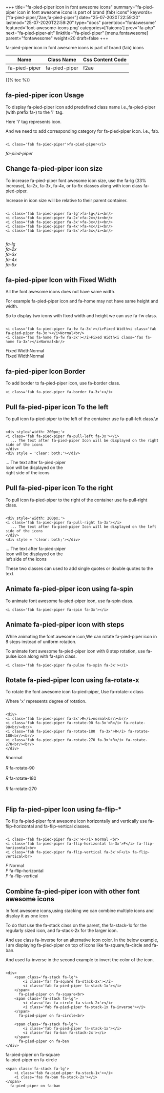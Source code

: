 +++
title="fa-pied-piper icon in font awesome icons"
summary="fa-pied-piper icon in font awesome icons is part of brand (fab) icons"
keywords=["fa-pied-piper,f2ae,fa-pied-piper"]
date="25-07-2020T22:59:20"
lastmod="25-07-2020T22:59:20"
type="docs"
parentdoc="fontawesome"
featured='font-awesome-icons.png'
categories=['faicons']
prev="fa-php"
next="fa-pied-piper-alt"
linktitle="fa-pied-piper"
[menu.fontawesome]
parent="fontawesome"
weight=20
draft=false
+++


fa-pied-piper icon in font awesome icons is part of brand (fab) icons

<div class='table-responsive'><table class='table'><thead><tr><th>Name</th><th>Class Name</th><th>Css Content Code</th></tr></thead><tbody><tr><td>fa-pied-piper</td><td>fa-pied-piper</td><td>f2ae</td></tr></tbody></table></div>


{{% toc %}}


## fa-pied-piper icon Usage

To display fa-pied-piper icon add predefined class name i.e.,fa-pied-piper (with prefix fa-) to the 'i' tag.

Here 'i' tag represents icon.

And we need to add corresponding category for fa-pied-piper icon. i.e., fab.


```

<i class='fab fa-pied-piper'>fa-pied-piper</i>
```

<i class='fab fa-pied-piper'>fa-pied-piper</i>




## Change fa-pied-piper icon size
To increase fa-pied-piper font awesome icon size, use the fa-lg (33% increase), fa-2x, fa-3x, fa-4x, or fa-5x classes along with icon class fa-pied-piper.

Increase in icon size will be relative to their parent container. 

```

<i class='fab fa-pied-piper fa-lg'>fa-lg</i><br/>
<i class='fab fa-pied-piper fa-2x'>fa-2x</i><br/>
<i class='fab fa-pied-piper fa-3x'>fa-3x</i><br/>
<i class='fab fa-pied-piper fa-4x'>fa-4x</i><br/>
<i class='fab fa-pied-piper fa-5x'>fa-5x</i><br/>
            
```

<i class='fab fa-pied-piper fa-lg'>fa-lg</i><br/>
<i class='fab fa-pied-piper fa-2x'>fa-2x</i><br/>
<i class='fab fa-pied-piper fa-3x'>fa-3x</i><br/>
<i class='fab fa-pied-piper fa-4x'>fa-4x</i><br/>
<i class='fab fa-pied-piper fa-5x'>fa-5x</i><br/>
            



## fa-pied-piper Icon with Fixed Width 

All the font awesome icons does not have same width.

For example fa-pied-piper icon and fa-home may not have same height and width.

So to display two icons with fixed width and height we can use fa-fw class.


```

<i class='fab fa-pied-piper fa-fw fa-3x'></i>Fixed Width<i class='fab fa-pied-piper fa-3x'></i>Normal<br/>
<i class='fas fa-home fa-fw fa-3x'></i>Fixed Width<i class='fas fa-home fa-3x'></i>Normal<br/>
```

<i class='fab fa-pied-piper fa-fw fa-3x'></i>Fixed Width<i class='fab fa-pied-piper fa-3x'></i>Normal<br/>
<i class='fas fa-home fa-fw fa-3x'></i>Fixed Width<i class='fas fa-home fa-3x'></i>Normal<br/>



## fa-pied-piper Icon Border 

To add border to fa-pied-piper icon, use fa-border class.


```
<i class='fab fa-pied-piper fa-border fa-3x'></i>

```
<i class='fab fa-pied-piper fa-border fa-3x'></i>





## Pull fa-pied-piper icon To the left

To pull icon fa-pied-piper to the left of the container use fa-pull-left class.\n

```

<div style='width: 200px;'>
<i class='fab fa-pied-piper fa-pull-left fa-3x'></i>
  ... The text after fa-pied-piper Icon will be displayed on the right side of the icons
</div>
<div style = 'clear: both;'></div>
```

<div style='width: 200px;'>
<i class='fab fa-pied-piper fa-pull-left fa-3x'></i>
  ... The text after fa-pied-piper Icon will be displayed on the right side of the icons
</div>
<div style = 'clear: both;'></div>




## Pull fa-pied-piper icon To the right
To pull icon fa-pied-piper to the right of the container use fa-pull-right class.

```

<div style='width: 200px;'>
<i class='fab fa-pied-piper fa-pull-right fa-3x'></i>
  ... The text after fa-pied-piper Icon will be displayed on the left side of the icons
</div>
<div style = 'clear: both;'></div>
```

<div style='width: 200px;'>
<i class='fab fa-pied-piper fa-pull-right fa-3x'></i>
  ... The text after fa-pied-piper Icon will be displayed on the left side of the icons
</div>
<div style = 'clear: both;'></div>

These two classes can used to add single quotes or double quotes to the text.


## Animate fa-pied-piper icon using fa-spin
To animate font awesome fa-pied-piper icon, use fa-spin class.

```
<i class='fab fa-pied-piper fa-spin fa-3x'></i>
```
<i class='fab fa-pied-piper fa-spin fa-3x'></i>




## Animate fa-pied-piper icon with steps
While animating the font awesome icon,We can rotate fa-pied-piper icon in 8 steps instead of uniform rotation.

To animate font awesome fa-pied-piper icon with 8 step rotation, use fa-pulse icon along with fa-spin class.


```
<i class='fab fa-pied-piper fa-pulse fa-spin fa-3x'></i>

```
<i class='fab fa-pied-piper fa-pulse fa-spin fa-3x'></i>





## Rotate fa-pied-piper Icon using fa-rotate-x
To rotate the font awesome icon fa-pied-piper, Use fa-rotate-x class

Where 'x' represents degree of rotation.


```

<div>
<i class='fab fa-pied-piper fa-3x'>R</i>normal<br/><br/>
<i class='fab fa-pied-piper fa-rotate-90 fa-3x'>R</i> fa-rotate-90<br/><br/> 
<i class='fab fa-pied-piper fa-rotate-180  fa-3x'>R</i> fa-rotate-180<br/><br/> 
<i class='fab fa-pied-piper fa-rotate-270 fa-3x'>R</i> fa-rotate-270<br/><br/>
</div>
```

<div>
<i class='fab fa-pied-piper fa-3x'>R</i>normal<br/><br/>
<i class='fab fa-pied-piper fa-rotate-90 fa-3x'>R</i> fa-rotate-90<br/><br/> 
<i class='fab fa-pied-piper fa-rotate-180  fa-3x'>R</i> fa-rotate-180<br/><br/> 
<i class='fab fa-pied-piper fa-rotate-270 fa-3x'>R</i> fa-rotate-270<br/><br/>
</div>




## Flip fa-pied-piper Icon using fa-flip-*
To flip fa-pied-piper font awesome icon horizontally and vertically use fa-flip-horizontal and fa-flip-vertical classes. 

```

<i class='fab fa-pied-piper fa-3x'>F</i> Normal <br>
<i class='fab fa-pied-piper fa-flip-horizontal fa-3x'>F</i> fa-flip-horizontal<br>
<i class='fab fa-pied-piper fa-flip-vertical fa-3x'>F</i> fa-flip-vertical<br>
```

<i class='fab fa-pied-piper fa-3x'>F</i> Normal <br>
<i class='fab fa-pied-piper fa-flip-horizontal fa-3x'>F</i> fa-flip-horizontal<br>
<i class='fab fa-pied-piper fa-flip-vertical fa-3x'>F</i> fa-flip-vertical<br>




## Combine fa-pied-piper icon with other font awesome icons
In font awesome icons,using stacking we can combine multiple icons and display it as one icon 

To do that use the fa-stack class on the parent, the fa-stack-1x for the regularly sized icon, and fa-stack-2x for the larger icon.

And use class fa-inverse for an alternative icon color. 
In the below example, I am displaying fa-pied-piper on top of icons like fa-square,fa-circle and fa-ban.

And used fa-inverse in the second example to invert the color of the icon.

```

<div>
    <span class='fa-stack fa-lg'>
        <i class='far fa-square fa-stack-2x'></i>
        <i class='fab fa-pied-piper fa-stack-1x'></i>
    </span>
      fa-pied-piper on fa-square<br>
    <span class='fa-stack fa-lg'>
        <i class='fas fa-circle fa-stack-2x'></i>
        <i class='fab fa-pied-piper fa-stack-1x fa-inverse'></i>
    </span>
      fa-pied-piper on fa-circle<br>

    <span class='fa-stack fa-lg'>
        <i class='fab fa-pied-piper fa-stack-1x'></i>
        <i class='fas fa-ban fa-stack-2x'></i>
    </span>
      fa-pied-piper on fa-ban
</div>
```

<div>
    <span class='fa-stack fa-lg'>
        <i class='far fa-square fa-stack-2x'></i>
        <i class='fab fa-pied-piper fa-stack-1x'></i>
    </span>
      fa-pied-piper on fa-square<br>
    <span class='fa-stack fa-lg'>
        <i class='fas fa-circle fa-stack-2x'></i>
        <i class='fab fa-pied-piper fa-stack-1x fa-inverse'></i>
    </span>
      fa-pied-piper on fa-circle<br>

    <span class='fa-stack fa-lg'>
        <i class='fab fa-pied-piper fa-stack-1x'></i>
        <i class='fas fa-ban fa-stack-2x'></i>
    </span>
      fa-pied-piper on fa-ban
</div>






